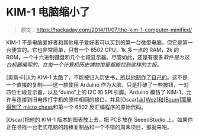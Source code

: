 # KIM-1 电脑缩小了

> 原文：<https://hackaday.com/2014/11/07/the-kim-1-computer-minified/>

KIM-1 不是电脑爱好者和其他电子爱好者可以买到的第一台微型电脑，但它是第一台便宜的。它也非常简单，只有一个 6502 CPU，1k 多一点的 RAM，2k 的 ROM，一个十六进制键盘和几个七段显示器。尽管如此，还是有很多*软件是为这台机器编写的，在每一个计算机历史博物馆里都能找到这样的主板。*

[奥斯卡]认为 KIM-1 太酷了，不能被归入历史书[，所以他制作了自己的](http://obsolescence.wix.com/obsolescence#!kim-uno-summary/c1uuh)。这不是一个直接的复制——这一款使用 Arduino 作为大脑，只是打破了一些按钮，一对四位七段显示器，以及“duino”上的 I2C 和 SPI 引脚。Arduino 模仿了 KIM-1，允许与连接到旧电传打字机的原件相同的接口，并且[Oscar][从[Woz]和[Baum]那里得到了 micro chess](http://obsolescenceguaranteed.blogspot.ch/2014/06/6502-microchess-on-arduino.html)和第一个 6502 反汇编程序的原始代码。

[Oscar]把他的 KIM-1 版本的图表放上去，把 PCB 放在 SeeedStudio 上。如果你正在寻找一台老式电脑的超棒复制品和一个不错的周末项目，那就来吧。